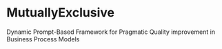 # MutuallyExclusive
Dynamic Prompt-Based Framework for Pragmatic Quality improvement in Business Process Models

